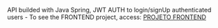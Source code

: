 API builded with Java Spring, JWT AUTH to login/signUp authenticated users -
To see the FRONTEND project, access:
[PROJETO FRONTEND](https://github.com/ThiagoBertachini/front-login-app)
